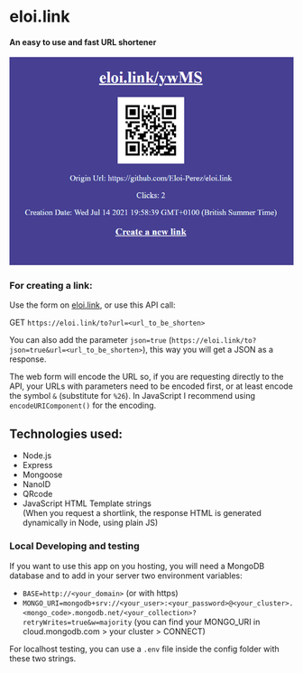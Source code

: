 # eloi.link
#### An easy to use and fast URL shortener

![web image](https://github.com/Eloi-Perez/eloi.link/blob/assets/eloi.link.png)


### For creating a link:

Use the form on [eloi.link](https://eloi.link "eloi.link"), or use this API call:

GET `https://eloi.link/to?url=<url_to_be_shorten>`

You can also add the parameter `json=true` (`https://eloi.link/to?json=true&url=<url_to_be_shorten>`), this way you will get a JSON as a response.

The web form will encode the URL so, if you are requesting directly to the API, your URLs with parameters need to be encoded first, or at least encode the symbol `&` (substitute for `%26`). In JavaScript I recommend using `encodeURIComponent()` for the encoding.


## Technologies used:
* Node.js
* Express
* Mongoose
* NanoID
* QRcode
* JavaScript HTML Template strings<br>
  (When you request a shortlink, the response HTML is generated dynamically in Node, using plain JS)




### Local Developing and testing

If you want to use this app on you hosting, you will need a MongoDB database and to add in your server two environment variables:
* `BASE=http://<your_domain>` (or with https)
* `MONGO_URI=mongodb+srv://<your_user>:<your_password>@<your_cluster>.<mongo_code>.mongodb.net/<your_collection>?retryWrites=true&w=majority`
(you can find your MONGO_URI in cloud.mongodb.com > your cluster > CONNECT)

For localhost testing, you can use a `.env` file inside the config folder with these two strings.
